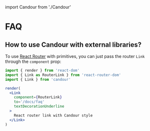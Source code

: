 import Candour from './Candour'

# FAQ

## How to use Candour with external libraries?

To use [React Router](https://reacttraining.com/react-router/web) with <Candour />
primitives, you can just pass the router `Link` through the
`component` prop:

```jsx sandbox
import { render } from 'react-dom'
import { Link as RouterLink } from 'react-router-dom'
import { Link } from 'candour'

render(
  <Link
    component={RouterLink}
    to='/docs/faq'
    textDecorationUnderline
  >
    React router link with Candour style
  </Link>
)
```
